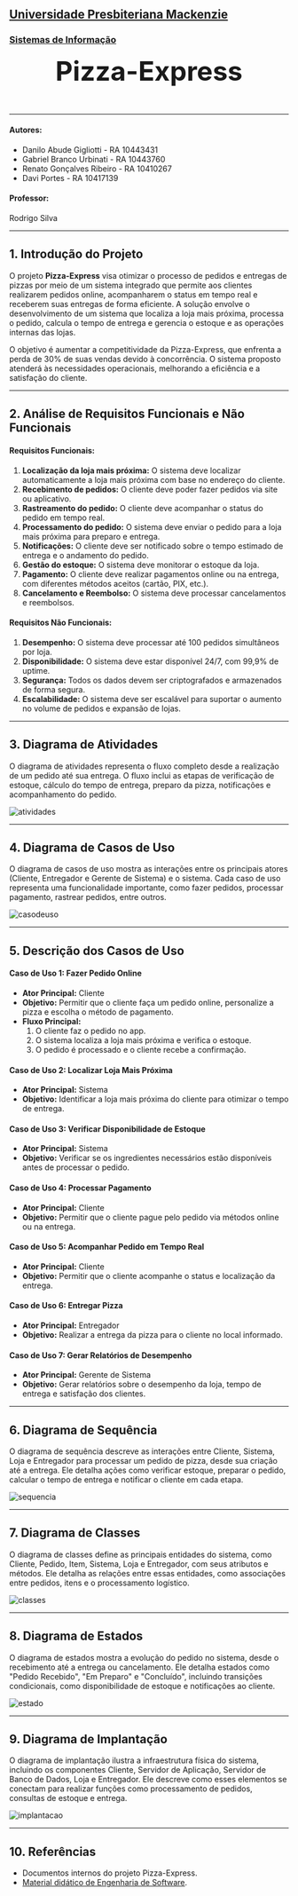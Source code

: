 <h2><a href= "https://www.mackenzie.br">Universidade Presbiteriana Mackenzie</a></h2>
<h3><a href= "https://www.mackenzie.br/graduacao/sao-paulo-higienopolis/sistemas-de-informacao">Sistemas de Informação</a></h3>

<font size="+12"><center>
**Pizza-Express**
</center></font>

---

<h4>Autores:</h4>
<ul>
<li>Danilo Abude Gigliotti - RA 10443431</li>
<li>Gabriel Branco Urbinati - RA 10443760</li>
<li>Renato Gonçalves Ribeiro - RA 10410267</li>
<li>Davi Portes - RA 10417139</li>
</ul>

<h4>Professor:</h4>
<p>Rodrigo Silva</p>

---

<h2>1. Introdução do Projeto</h2>

<p>O projeto <b>Pizza-Express</b> visa otimizar o processo de pedidos e entregas de pizzas por meio de um sistema integrado que permite aos clientes realizarem pedidos online, acompanharem o status em tempo real e receberem suas entregas de forma eficiente. A solução envolve o desenvolvimento de um sistema que localiza a loja mais próxima, processa o pedido, calcula o tempo de entrega e gerencia o estoque e as operações internas das lojas.</p>

<p>O objetivo é aumentar a competitividade da Pizza-Express, que enfrenta a perda de 30% de suas vendas devido à concorrência. O sistema proposto atenderá às necessidades operacionais, melhorando a eficiência e a satisfação do cliente.</p>

---

<h2>2. Análise de Requisitos Funcionais e Não Funcionais</h2>

<h4>Requisitos Funcionais:</h4>
<ol>
<li><b>Localização da loja mais próxima:</b> O sistema deve localizar automaticamente a loja mais próxima com base no endereço do cliente.</li>
<li><b>Recebimento de pedidos:</b> O cliente deve poder fazer pedidos via site ou aplicativo.</li>
<li><b>Rastreamento do pedido:</b> O cliente deve acompanhar o status do pedido em tempo real.</li>
<li><b>Processamento do pedido:</b> O sistema deve enviar o pedido para a loja mais próxima para preparo e entrega.</li>
<li><b>Notificações:</b> O cliente deve ser notificado sobre o tempo estimado de entrega e o andamento do pedido.</li>
<li><b>Gestão do estoque:</b> O sistema deve monitorar o estoque da loja.</li>
<li><b>Pagamento:</b> O cliente deve realizar pagamentos online ou na entrega, com diferentes métodos aceitos (cartão, PIX, etc.).</li>
<li><b>Cancelamento e Reembolso:</b> O sistema deve processar cancelamentos e reembolsos.</li>
</ol>

<h4>Requisitos Não Funcionais:</h4>
<ol>
<li><b>Desempenho:</b> O sistema deve processar até 100 pedidos simultâneos por loja.</li>
<li><b>Disponibilidade:</b> O sistema deve estar disponível 24/7, com 99,9% de uptime.</li>
<li><b>Segurança:</b> Todos os dados devem ser criptografados e armazenados de forma segura.</li>
<li><b>Escalabilidade:</b> O sistema deve ser escalável para suportar o aumento no volume de pedidos e expansão de lojas.</li>
</ol>

---

<h2>3. Diagrama de Atividades</h2>
<p>O diagrama de atividades representa o fluxo completo desde a realização de um pedido até sua entrega. O fluxo inclui as etapas de verificação de estoque, cálculo do tempo de entrega, preparo da pizza, notificações e acompanhamento do pedido.</p>

<img src="DiagramaAtividades.png" alt="atividades">

---

<h2>4. Diagrama de Casos de Uso</h2>
<p>O diagrama de casos de uso mostra as interações entre os principais atores (Cliente, Entregador e Gerente de Sistema) e o sistema. Cada caso de uso representa uma funcionalidade importante, como fazer pedidos, processar pagamento, rastrear pedidos, entre outros.</p>

<img src="DiagramaCasodeUso.png" alt="casodeuso">


---

<h2>5. Descrição dos Casos de Uso</h2>

<h4>Caso de Uso 1: Fazer Pedido Online</h4>
<ul>
<li><b>Ator Principal:</b> Cliente</li>
<li><b>Objetivo:</b> Permitir que o cliente faça um pedido online, personalize a pizza e escolha o método de pagamento.</li>
<li><b>Fluxo Principal:</b>
<ol>
<li>O cliente faz o pedido no app.</li>
<li>O sistema localiza a loja mais próxima e verifica o estoque.</li>
<li>O pedido é processado e o cliente recebe a confirmação.</li>
</ol></li>
</ul>

<h4>Caso de Uso 2: Localizar Loja Mais Próxima</h4>
<ul>
<li><b>Ator Principal:</b> Sistema</li>
<li><b>Objetivo:</b> Identificar a loja mais próxima do cliente para otimizar o tempo de entrega.</li>
</ul>

<h4>Caso de Uso 3: Verificar Disponibilidade de Estoque</h4>
<ul>
<li><b>Ator Principal:</b> Sistema</li>
<li><b>Objetivo:</b> Verificar se os ingredientes necessários estão disponíveis antes de processar o pedido.</li>
</ul>

<h4>Caso de Uso 4: Processar Pagamento</h4>
<ul>
<li><b>Ator Principal:</b> Cliente</li>
<li><b>Objetivo:</b> Permitir que o cliente pague pelo pedido via métodos online ou na entrega.</li>
</ul>

<h4>Caso de Uso 5: Acompanhar Pedido em Tempo Real</h4>
<ul>
<li><b>Ator Principal:</b> Cliente</li>
<li><b>Objetivo:</b> Permitir que o cliente acompanhe o status e localização da entrega.</li>
</ul>

<h4>Caso de Uso 6: Entregar Pizza</h4>
<ul>
<li><b>Ator Principal:</b> Entregador</li>
<li><b>Objetivo:</b> Realizar a entrega da pizza para o cliente no local informado.</li>
</ul>

<h4>Caso de Uso 7: Gerar Relatórios de Desempenho</h4>
<ul>
<li><b>Ator Principal:</b> Gerente de Sistema</li>
<li><b>Objetivo:</b> Gerar relatórios sobre o desempenho da loja, tempo de entrega e satisfação dos clientes.</li>
</ul>

---

<h2>6. Diagrama de Sequência</h2>
<p>O diagrama de sequência descreve as interações entre Cliente, Sistema, Loja e Entregador para processar um pedido de pizza, desde sua criação até a entrega. Ele detalha ações como verificar estoque, preparar o pedido, calcular o tempo de entrega e notificar o cliente em cada etapa.</p>

<img src="sequencia.png" alt="sequencia">

---

<h2>7. Diagrama de Classes</h2>
<p>O diagrama de classes define as principais entidades do sistema, como Cliente, Pedido, Item, Sistema, Loja e Entregador, com seus atributos e métodos. Ele detalha as relações entre essas entidades, como associações entre pedidos, itens e o processamento logístico.</p>

<img src="classes.png" alt="classes">

---

<h2>8. Diagrama de Estados</h2>
<p>O diagrama de estados mostra a evolução do pedido no sistema, desde o recebimento até a entrega ou cancelamento. Ele detalha estados como "Pedido Recebido", "Em Preparo" e "Concluído", incluindo transições condicionais, como disponibilidade de estoque e notificações ao cliente.</p>

<img src="estado.png" alt="estado">


---

<h2>9. Diagrama de Implantação</h2>
<p>O diagrama de implantação ilustra a infraestrutura física do sistema, incluindo os componentes Cliente, Servidor de Aplicação, Servidor de Banco de Dados, Loja e Entregador. Ele descreve como esses elementos se conectam para realizar funções como processamento de pedidos, consultas de estoque e entrega.</p>

<img src="implantacao.png" alt="implantacao">

---

<h2>10. Referências</h2>
<ul>
<li>Documentos internos do projeto Pizza-Express.</li>
<li><a href="https://www.mackenzie.br">Material didático de Engenharia de Software</a>.</li>
</ul>
